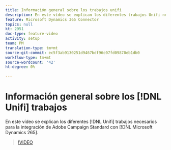 ```yaml
---
title: Información general sobre los trabajos unifi
description: En este vídeo se explican los diferentes trabajos Unifi necesarios para la integración de Adobe Campaign Standard con Microsoft Dynamics 265.
feature: Microsoft Dynamics 365 Connector
topics: null
kt: 2951
doc-type: feature-video
activity: setup
team: PM
translation-type: tm+mt
source-git-commit: ec5f3ab9130251d9467bdf96c07fd09870eb1db0
workflow-type: tm+mt
source-wordcount: '42'
ht-degree: 0%

---
```



# Información general sobre los [!DNL Unifi] trabajos

En este vídeo se explican los diferentes [!DNL Unifi] trabajos necesarios para la integración de Adobe Campaign Standard con [!DNL Microsoft Dynamics 265].

>[!VIDEO](https://video.tv.adobe.com/v/27392?quality=12)
